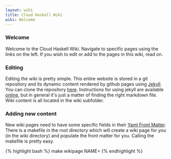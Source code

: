 ```yaml
---
layout: wiki
title: Cloud Haskell Wiki
wiki: Welcome
---
```


### Welcome

Welcome to the Cloud Haskell Wiki. Navigate to specific pages using the links
on the left. If you wish to edit or add to the pages in this wiki, read on.

### Editing

Editing the wiki is pretty simple. This entire website is stored in a git
repository and its dynamic content rendered by github pages using [Jekyll][1].
You can clone the repository [here][2]. Instructions for using jekyll are
available [online][1], but in general it's just a matter of finding the right
markdown file. Wiki content is all located in the wiki subfolder.

### Adding new content

New wiki pages need to have some specific fields in their [Yaml Front Matter][3].
There is a makefile in the root directory which will create a wiki page for
you (in the wiki directory) and populate the front matter for you. Calling the
makefile is pretty easy.

{% highlight bash %}
make wikipage NAME=<pagename>
{% endhighlight %}

[1]: https://github.com/mojombo/jekyll
[2]: https://github.com/haskell-distributed/haskell-distributed.github.com
[3]: https://github.com/mojombo/jekyll/wiki/YAML-Front-Matter
